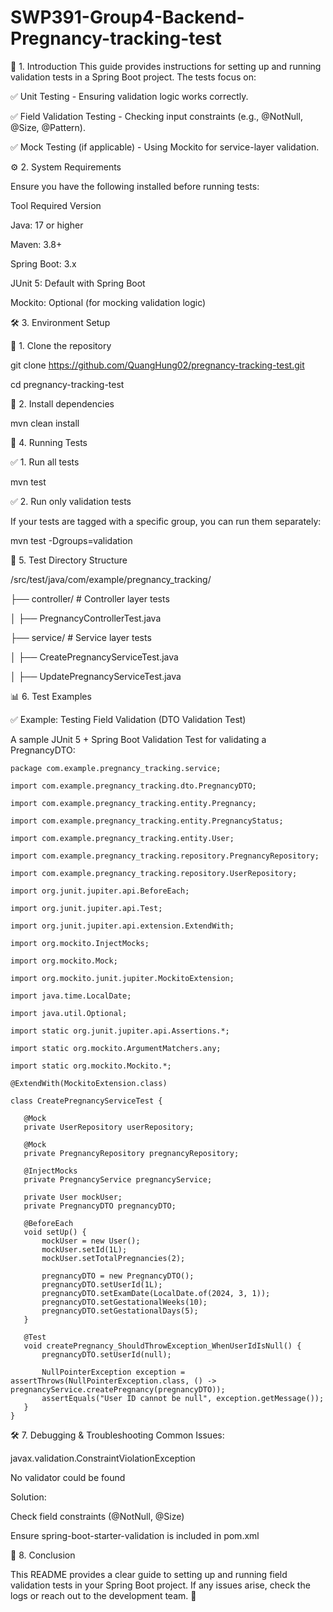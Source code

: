  # SWP391-Group4-Backend-Pregnancy-tracking-test
📖 1. Introduction
This guide provides instructions for setting up and running validation tests in a Spring Boot project. The tests focus on:

✅ Unit Testing - Ensuring validation logic works correctly.

✅ Field Validation Testing - Checking input constraints (e.g., @NotNull, @Size, @Pattern).

✅ Mock Testing (if applicable) - Using Mockito for service-layer validation.

⚙️ 2. System Requirements

Ensure you have the following installed before running tests:

Tool	Required Version

Java: 17 or higher

Maven: 3.8+

Spring Boot: 3.x

JUnit 5: Default with Spring Boot

Mockito: Optional (for mocking validation logic)

🛠 3. Environment Setup

🔹 1. Clone the repository

git clone https://github.com/QuangHung02/pregnancy-tracking-test.git

cd pregnancy-tracking-test

🔹 2. Install dependencies

mvn clean install

🚀 4. Running Tests

✅ 1. Run all tests

mvn test

✅ 2. Run only validation tests

If your tests are tagged with a specific group, you can run them separately:

mvn test -Dgroups=validation

📂 5. Test Directory Structure

/src/test/java/com/example/pregnancy_tracking/

  ├── controller/        # Controller layer tests
  
  │    ├── PregnancyControllerTest.java
  
  ├── service/           # Service layer tests
  
  │    ├── CreatePregnancyServiceTest.java
  
  │    ├── UpdatePregnancyServiceTest.java
  
📊 6. Test Examples

✅ Example: Testing Field Validation (DTO Validation Test)

A sample JUnit 5 + Spring Boot Validation Test for validating a PregnancyDTO:

    package com.example.pregnancy_tracking.service;

    import com.example.pregnancy_tracking.dto.PregnancyDTO;

    import com.example.pregnancy_tracking.entity.Pregnancy;

    import com.example.pregnancy_tracking.entity.PregnancyStatus;

    import com.example.pregnancy_tracking.entity.User;

    import com.example.pregnancy_tracking.repository.PregnancyRepository;

    import com.example.pregnancy_tracking.repository.UserRepository;

    import org.junit.jupiter.api.BeforeEach;

    import org.junit.jupiter.api.Test;

    import org.junit.jupiter.api.extension.ExtendWith;

    import org.mockito.InjectMocks;

    import org.mockito.Mock;

    import org.mockito.junit.jupiter.MockitoExtension;

    import java.time.LocalDate;

    import java.util.Optional;

    import static org.junit.jupiter.api.Assertions.*;

    import static org.mockito.ArgumentMatchers.any;

    import static org.mockito.Mockito.*;

    @ExtendWith(MockitoExtension.class)

    class CreatePregnancyServiceTest {
 
       @Mock
       private UserRepository userRepository;
       
       @Mock
       private PregnancyRepository pregnancyRepository;
       
       @InjectMocks
       private PregnancyService pregnancyService;
   
       private User mockUser;
       private PregnancyDTO pregnancyDTO;
   
       @BeforeEach
       void setUp() {
           mockUser = new User();
           mockUser.setId(1L);
           mockUser.setTotalPregnancies(2);
   
           pregnancyDTO = new PregnancyDTO();
           pregnancyDTO.setUserId(1L);
           pregnancyDTO.setExamDate(LocalDate.of(2024, 3, 1));
           pregnancyDTO.setGestationalWeeks(10);
           pregnancyDTO.setGestationalDays(5);
       }

       @Test
       void createPregnancy_ShouldThrowException_WhenUserIdIsNull() {
           pregnancyDTO.setUserId(null);
           
           NullPointerException exception = assertThrows(NullPointerException.class, () -> pregnancyService.createPregnancy(pregnancyDTO));
           assertEquals("User ID cannot be null", exception.getMessage());
       }
    }

🛠 7. Debugging & Troubleshooting
Common Issues:

javax.validation.ConstraintViolationException

No validator could be found

Solution:

Check field constraints (@NotNull, @Size)

Ensure spring-boot-starter-validation is included in pom.xml

🎯 8. Conclusion

This README provides a clear guide to setting up and running field validation tests in your Spring Boot project. If any issues arise, check the logs or reach out to the development team. 🚀
